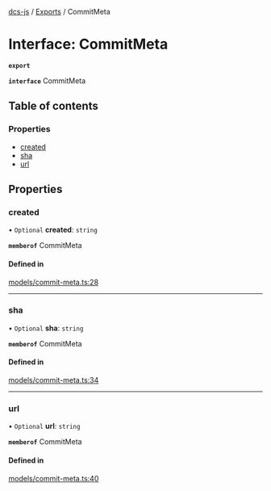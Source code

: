 [dcs-js](../README.md) / [Exports](../modules.md) / CommitMeta

# Interface: CommitMeta

**`export`**

**`interface`** CommitMeta

## Table of contents

### Properties

- [created](CommitMeta.md#created)
- [sha](CommitMeta.md#sha)
- [url](CommitMeta.md#url)

## Properties

### <a id="created" name="created"></a> created

• `Optional` **created**: `string`

**`memberof`** CommitMeta

#### Defined in

[models/commit-meta.ts:28](https://github.com/unfoldingWord/dcs-js/blob/09d5a5e/models/commit-meta.ts#L28)

___

### <a id="sha" name="sha"></a> sha

• `Optional` **sha**: `string`

**`memberof`** CommitMeta

#### Defined in

[models/commit-meta.ts:34](https://github.com/unfoldingWord/dcs-js/blob/09d5a5e/models/commit-meta.ts#L34)

___

### <a id="url" name="url"></a> url

• `Optional` **url**: `string`

**`memberof`** CommitMeta

#### Defined in

[models/commit-meta.ts:40](https://github.com/unfoldingWord/dcs-js/blob/09d5a5e/models/commit-meta.ts#L40)
